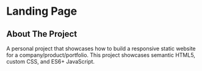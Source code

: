 # Landing Page

## About The Project
A personal project that showcases how to build a responsive static website for a company/product/portfolio. This project showcases semantic HTML5, custom CSS, and ES6+ JavaScript.